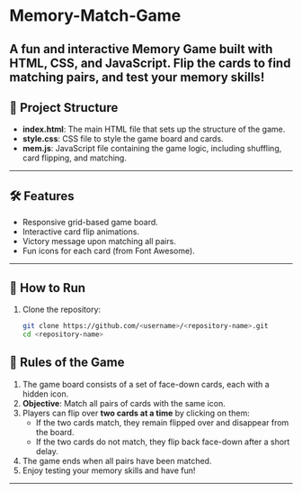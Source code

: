# Memory-Match-Game
A fun and interactive **Memory Game** built with **HTML**, **CSS**, and **JavaScript**. Flip the cards to find matching pairs, and test your memory skills!
---

## 📁 Project Structure
- **index.html**: The main HTML file that sets up the structure of the game.
- **style.css**: CSS file to style the game board and cards.
- **mem.js**: JavaScript file containing the game logic, including shuffling, card flipping, and matching.

---

## 🛠️ Features
- Responsive grid-based game board.
- Interactive card flip animations.
- Victory message upon matching all pairs.
- Fun icons for each card (from Font Awesome).

---

## 🚀 How to Run
1. Clone the repository:
   ```bash
   git clone https://github.com/<username>/<repository-name>.git
   cd <repository-name>

## 🧾 Rules of the Game

1. The game board consists of a set of face-down cards, each with a hidden icon.
2. **Objective**: Match all pairs of cards with the same icon.
3. Players can flip over **two cards at a time** by clicking on them:
   - If the two cards match, they remain flipped over and disappear from the board.
   - If the two cards do not match, they flip back face-down after a short delay.
4. The game ends when all pairs have been matched.
5. Enjoy testing your memory skills and have fun!

---

